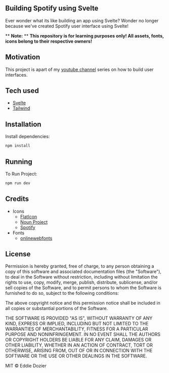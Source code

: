 ## Building Spotify using Svelte
Ever wonder what its like building an app using Svelte? Wonder no longer because we've created Spotify user interface using Svelte!

** **Note:** ** **This repository is for learning purposes only! All assets, fonts, icons belong to their respective owners!**

## Motivation
This project is apart of my [youtube channel](https://www.youtube.com/channel/UChJsW1xw9uup2Ir0sNKejvA) series on how to build user interfaces.

## Tech used

+ [Svelte](https://svelte.dev/)
+ [Tailwind](https://tailwindcss.com/)

## Installation
Install dependencies:

```bash
npm install
```

## Running
To Run Project:

```bash
npm run dev
```

## Credits
+ Icons
    + [FlatIcon](https://www.flaticon.com/)
    + [Noun Project](https://thenounproject.com/)
    + [Spotify](https://open.spotify.com/)
+ Fonts
    + [onlinewebfonts](https://www.onlinewebfonts.com/)


## License
Permission is hereby granted, free of charge, to any person obtaining a copy of this software and associated documentation files (the "Software"), to deal in the Software without restriction, including without limitation the rights to use, copy, modify, merge, publish, distribute, sublicense, and/or sell copies of the Software, and to permit persons to whom the Software is furnished to do so, subject to the following conditions:

The above copyright notice and this permission notice shall be included in all copies or substantial portions of the Software.

THE SOFTWARE IS PROVIDED "AS IS", WITHOUT WARRANTY OF ANY KIND, EXPRESS OR IMPLIED, INCLUDING BUT NOT LIMITED TO THE WARRANTIES OF MERCHANTABILITY, FITNESS FOR A PARTICULAR PURPOSE AND NONINFRINGEMENT. IN NO EVENT SHALL THE AUTHORS OR COPYRIGHT HOLDERS BE LIABLE FOR ANY CLAIM, DAMAGES OR OTHER LIABILITY, WHETHER IN AN ACTION OF CONTRACT, TORT OR OTHERWISE, ARISING FROM, OUT OF OR IN CONNECTION WITH THE SOFTWARE OR THE USE OR OTHER DEALINGS IN THE SOFTWARE.

MIT © Eddie Dozier